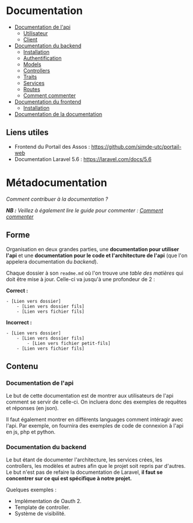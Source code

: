 # Documentation

- [Documentation de l'api](api/)
    - [Utilisateur](api/user/)
    - [Client](api/client/)
- [Documentation du backend](backend/)
    - [Installation](backend/installation.md)
    - [Authentification](backend/oauth.md)
    - [Models](backend/models.md)
    - [Controllers](backend/controllers.md)
    - [Traits](backend/traits.md)
    - [Services](backend/services.md)
    - [Routes](backend/routes.md)
    - [Comment commenter](backend/commenter.md)
- [Documentation du frontend](frontend/)
    - [Installation](frontend/installation.md)
- [Documentation de la documentation](#métadocumentation)

## Liens utiles

- Frontend du Portail des Assos : https://github.com/simde-utc/portail-web
- Documentation Laravel 5.6 : https://laravel.com/docs/5.6

# Métadocumentation

*Comment contribuer à la documentation ?*

***NB :*** *Veillez à également lire le guide pour commenter : [Comment commenter](backend/commenter.md)*

## Forme

Organisation en deux grandes parties, une **documentation pour utiliser l'api** et une **documentation pour le code et l'architecture de l'api** (que l'on appelera documentation du *backend*).

Chaque dossier à son `readme.md` où l'on trouve une *table des matières* qui doit être mise à jour. Celle-ci va jusqu'à une profondeur de 2 :

**Correct :** 

```
- [Lien vers dossier]
    - [Lien vers dossier fils]
    - [Lien vers fichier fils]
```

**Incorrect :**

```
- [Lien vers dossier]
    - [Lien vers dossier fils]
        - [Lien vers fichier petit-fils]
    - [Lien vers fichier fils]
```

## Contenu

### Documentation de l'api

Le but de cette documentation est de montrer aux utilisateurs de l'api comment se servir de celle-ci. On incluera donc des exemples de requêtes et réponses (en json).

Il faut également montrer en différents languages comment intéragir avec l'api. Par exemple, on fournira des exemples de code de connexion à l'api en js, php et python.

### Documentation du backend

Le but étant de documenter l'architecture, les services crées, les controllers, les modèles et autres afin que le projet soit repris par d'autres. Le but n'est pas de refaire la documentation de Laravel, **il faut se concentrer sur ce qui est spécifique à notre projet.**

Quelques exemples :
- Implémentation de Oauth 2.
- Template de controller.
- Système de visibilité.
